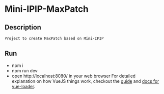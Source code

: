 # Mini-IPIP-MaxPatch

## Description
    Project to create MaxPatch based on Mini-IPIP

## Run
 - npm i
 - npm run dev
 - open http://localhost:8080/ in your web browser
For detailed explanation on how VueJS things work, checkout the [guide](http://vuejs-templates.github.io/webpack/) and [docs for vue-loader](http://vuejs.github.io/vue-loader).
